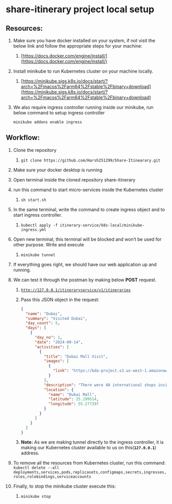 # share-itinerary project local setup

## Resources:

1. Make sure you have docker installed on your system, if not visit the below link and follow the appropriate steps for your machine:
   1. [https://docs.docker.com/engine/install/](https://docs.docker.com/engine/install/)
2. Install minikube to run Kubernetes cluster on your machine locally.
   1. [https://minikube.sigs.k8s.io/docs/start/?arch=%2Fmacos%2Farm64%2Fstable%2Fbinary+download](https://minikube.sigs.k8s.io/docs/start/?arch=%2Fmacos%2Farm64%2Fstable%2Fbinary+download)
3. We also require ingress controller running inside our minikube, run below command to setup ingress controller

   `minikube addons enable ingress`

## Workflow:

1. Clone the repository
   1. `git clone https://github.com/Harsh251299/Share-Itinearary.git`
2. Make sure your docker desktop is running
3. Open terminal inside the cloned repository share-itinerary
4. run this command to start micro-services inside the Kubernetes cluster
   1. `sh start.sh`
5. In the same terminal, write the command to create ingress object and to start ingress controller.
   1. `kubectl apply -f itinerary-service/k8s-local/minikube-ingress.yml`
6. Open new terminal, this terminal will be blocked and won’t be used for other purpose. Write and execute
   1. `minikube tunnel`
7. If everything goes right, we should have our web application up and running.
8. We can test it through the postman by making below **POST** request.

   1. [`http://127.0.0.1/itineraryservice/v1/itineraries`](http://127.0.0.1/itineraryservice/v1/itineraries)
   2. Pass this JSON object in the request:

      ```json
      {
        "name": "Dubai",
        "summary": "Visited Dubai",
        "day_count": 5,
        "days": [
          {
            "day_no": 1,
            "date": "2024-09-14",
            "activities": [
              {
                "title": "Dubai Mall Visit",
                "images": [
                  {
                    "link": "https://bda-project.s3.us-west-1.amazonaws.com/image_temp.jpg"
                  }
                ],
                "description": "There were 40 international shops inside Dubai Mall",
                "location": {
                  "name": "Dubai Mall",
                  "latitude": 25.199514,
                  "longitude": 55.277397
                }
              }
            ]
          }
        ]
      }
      ```

   3. **Note:** As we are making tunnel directly to the ingress controller, it is making our Kubernetes cluster available to us on this(**`127.0.0.1`**) address.

9. To remove all the resources from Kubernetes cluster, run this command:
   `kubectl delete --all deployments,services,pods,replicasets,configmaps,secrets,ingresses,roles,rolebindings,serviceaccounts`
10. Finally, to stop the minikube cluster execute this:
    1. `minikube stop`
